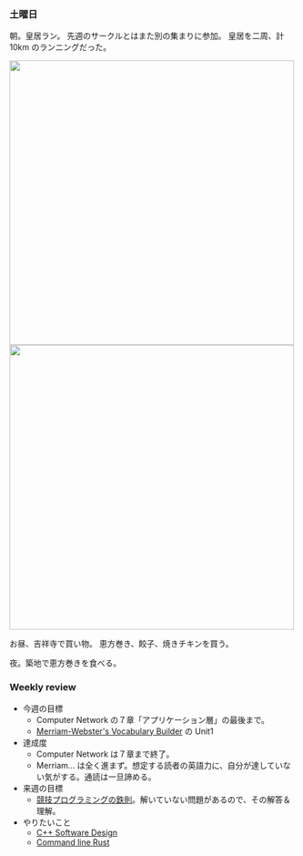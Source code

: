 ### 土曜日

朝。皇居ラン。
先週のサークルとはまた別の集まりに参加。
皇居を二周、計10km のランニングだった。

<img src="https://i.imgur.com/PFqFBht.jpg" width="500">

<img src="https://i.imgur.com/Ctzmt8l.jpg" width="500">

お昼、吉祥寺で買い物。
恵方巻き、餃子、焼きチキンを買う。

夜。築地で恵方巻きを食べる。

### Weekly review

* 今週の目標
    * Computer Network の７章「アプリケーション層」の最後まで。
    * [Merriam-Webster's Vocabulary Builder](https://www.amazon.co.jp/-/en/Mary-W-Cornog/dp/0877798559) の Unit1
* 達成度
    * Computer Network は７章まで終了。
    * Merriam... は全く進まず。想定する読者の英語力に、自分が達していない気がする。通読は一旦諦める。
* 来週の目標
    * [競技プログラミングの鉄則](https://www.amazon.co.jp/%E7%AB%B6%E6%8A%80%E3%83%97%E3%83%AD%E3%82%B0%E3%83%A9%E3%83%9F%E3%83%B3%E3%82%B0%E3%81%AE%E9%89%84%E5%89%87-%E3%82%A2%E3%83%AB%E3%82%B4%E3%83%AA%E3%82%BA%E3%83%A0%E5%8A%9B%E3%81%A8%E6%80%9D%E8%80%83%E5%8A%9B%E3%82%92%E9%AB%98%E3%82%81%E3%82%8B77%E3%81%AE%E6%8A%80%E8%A1%93-Compass-Books%E3%82%B7%E3%83%AA%E3%83%BC%E3%82%BA-%E7%B1%B3%E7%94%B0/dp/483997750X)。解いていない問題があるので、その解答＆理解。
* やりたいこと
    * [C++ Software Design](https://www.amazon.co.jp/Software-Design-Principles-Patterns-High-quality/dp/1098113160)
    * [Command line Rust](https://www.amazon.co.jp/Command-Line-Rust-Project-Based-Primer-Writing/dp/1098109430)